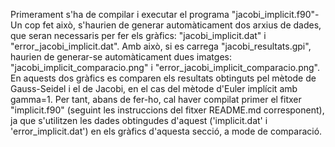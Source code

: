 Primerament s'ha de compilar i executar el programa "jacobi_implicit.f90"- Un cop fet això, s'haurien de generar automàticament dos arxius de dades, que seran necessaris per fer els gràfics: "jacobi_implicit.dat" i "error_jacobi_implicit.dat".
Amb això, si es carrega "jacobi_resultats.gpi", haurien de generar-se automàticament dues imatges: "jacobi_implicit_comparacio.png" i "error_jacobi_implicit_comparacio.png". En aquests dos gràfics es comparen els resultats obtinguts pel mètode de Gauss-Seidel i el de Jacobi, en el cas del mètode d'Euler implícit amb gamma=1. Per tant, abans de fer-ho, cal haver compilat primer el fitxer "implicit.f90" (seguint les instruccions del fitxer README.md corresponent), ja que s'utilitzen les dades obtingudes d'aquest ('implicit.dat' i 'error_implicit.dat') en els gràfics d'aquesta secció, a mode de comparació.
